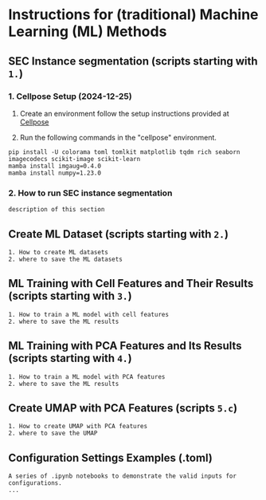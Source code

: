 # Instructions for (traditional) Machine Learning (ML) Methods

## SEC Instance segmentation (scripts starting with `1.`)

### 1. Cellpose Setup (2024-12-25)

1. Create an environment follow the setup instructions provided at [Cellpose](https://github.com/MouseLand/cellpose?tab=readme-ov-file#installation)

2. Run the following commands in the "cellpose" environment.

```shell
pip install -U colorama toml tomlkit matplotlib tqdm rich seaborn imagecodecs scikit-image scikit-learn
mamba install imgaug=0.4.0
mamba install numpy=1.23.0
```

### 2. How to run SEC instance segmentation

```text
description of this section
```

## Create ML Dataset (scripts starting with `2.`)

```text
1. How to create ML datasets
2. where to save the ML datasets
```

## ML Training with Cell Features and Their Results (scripts starting with `3.`)

```text
1. How to train a ML model with cell features
2. where to save the ML results
```

## ML Training with PCA Features and Its Results (scripts starting with `4.`)

```text
1. How to train a ML model with PCA features
2. where to save the ML results
```

## Create UMAP with PCA Features (scripts `5.c`)

```text
1. How to create UMAP with PCA features
2. where to save the UMAP
```

## Configuration Settings Examples (.toml)

```text
A series of .ipynb notebooks to demonstrate the valid inputs for configurations.
...
```
